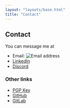 ```yaml
---
layout: "layouts/base.html"
title: "Contact"
---
```


## Contact

You can message me at

<div class="contact-list">
<ul>
    <li><i class="fa-solid fa-envelope"></i> Email: <img src="/assets/images/email.webp" class="email-img" alt="Email address" title="My email address"></li>
    <li><i class="fa-brands fa-linkedin"></i> <a href="https://linkedin.com/in/dpvillanueva" title="My LinkedIn profile">LinkedIn</li>
    <li><i class="fa-brands fa-discord"></i>
        <a href="https://discordapp.com/users/497382757035540491" title="My Discord account"> 
        Discord</a></li>
</ul>
</div>

### Other links

<div class="contact-list">
<ul>
    <li><i class="fa-solid fa-key"></i> <a title="My PGP Key" href="{{ '/assets/docs/datsudo.txt' | url }}"> PGP Key</a></li>
    <li><i class="fa-brands fa-square-github"></i> <a href="https://github.com/datsudo" title="My GitHub profile">GitHub</a></li>
    <li><i class="fa-brands fa-square-gitlab"></i> <a href="https://gitlab.com/datsudo" title="My GitLab profile">GitLab</a></li>
</ul>
</div>